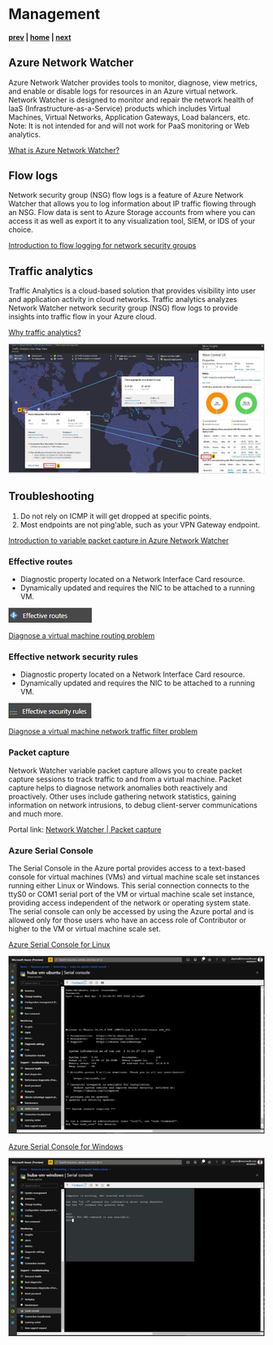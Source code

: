 # Management

#### [prev](./security.md) | [home](./welcome.md)  | [next](./faq.md)

## Azure Network Watcher

Azure Network Watcher provides tools to monitor, diagnose, view metrics, and enable or disable logs for resources in an Azure virtual network. Network Watcher is designed to monitor and repair the network health of IaaS (Infrastructure-as-a-Service) products which includes Virtual Machines, Virtual Networks, Application Gateways, Load balancers, etc. Note: It is not intended for and will not work for PaaS monitoring or Web analytics.

[What is Azure Network Watcher?](https://docs.microsoft.com/en-us/azure/network-watcher/network-watcher-monitoring-overview)

## Flow logs

Network security group (NSG) flow logs is a feature of Azure Network Watcher that allows you to log information about IP traffic flowing through an NSG. Flow data is sent to Azure Storage accounts from where you can access it as well as export it to any visualization tool, SIEM, or IDS of your choice.

[Introduction to flow logging for network security groups](https://docs.microsoft.com/en-us/azure/network-watcher/network-watcher-nsg-flow-logging-overview)

## Traffic analytics

Traffic Analytics is a cloud-based solution that provides visibility into user and application activity in cloud networks. Traffic analytics analyzes Network Watcher network security group (NSG) flow logs to provide insights into traffic flow in your Azure cloud. 

[Why traffic analytics?](https://docs.microsoft.com/en-us/azure/network-watcher/traffic-analytics)

![Traffic analytics geo-map](/png/traffic-analytics.png)

## Troubleshooting

1. Do not rely on ICMP it will get dropped at specific points.
1. Most endpoints are not ping'able, such as your VPN Gateway endpoint.

[Introduction to variable packet capture in Azure Network Watcher](https://docs.microsoft.com/en-us/azure/network-watcher/network-watcher-packet-capture-overview)

### Effective routes

- Diagnostic property located on a Network Interface Card resource.
- Dynamically updated and requires the NIC to be attached to a running VM.

![Effective routes](/png/effective-routes.png)

[Diagnose a virtual machine routing problem](https://docs.microsoft.com/en-us/azure/virtual-network/diagnose-network-routing-problem)

### Effective network security rules 

- Diagnostic property located on a Network Interface Card resource.
- Dynamically updated and requires the NIC to be attached to a running VM.

![Effective security rules](/png/effective-security-rules.png)

[Diagnose a virtual machine network traffic filter problem](https://docs.microsoft.com/en-us/azure/virtual-network/diagnose-network-traffic-filter-problem)

### Packet capture

Network Watcher variable packet capture allows you to create packet capture sessions to track traffic to and from a virtual machine. Packet capture helps to diagnose network anomalies both reactively and proactively. Other uses include gathering network statistics, gaining information on network intrusions, to debug client-server communications and much more.

Portal link: [Network Watcher | Packet capture](https://ms.portal.azure.com/#blade/Microsoft_Azure_Network/NetworkWatcherMenuBlade/packetCapture)

### Azure Serial Console 

The Serial Console in the Azure portal provides access to a text-based console for virtual machines (VMs) and virtual machine scale set instances running either Linux or Windows. This serial connection connects to the ttyS0 or COM1 serial port of the VM or virtual machine scale set instance, providing access independent of the network or operating system state. The serial console can only be accessed by using the Azure portal and is allowed only for those users who have an access role of Contributor or higher to the VM or virtual machine scale set.

[Azure Serial Console for Linux](https://docs.microsoft.com/en-us/azure/virtual-machines/troubleshooting/serial-console-linux)

![Serial console](/png/serial-console-linux.png)

[Azure Serial Console for Windows](https://docs.microsoft.com/en-us/azure/virtual-machines/troubleshooting/serial-console-windows)

![Serial console](/png/serial-console-windows.png)
